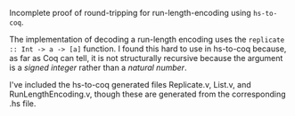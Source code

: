 Incomplete proof of round-tripping for run-length-encoding using `hs-to-coq`.

The implementation of decoding a run-length encoding uses the `replicate :: Int -> a -> [a]` function.
I found this hard to use in hs-to-coq because, as far as Coq can tell, it is not structurally recursive because the argument is a *signed integer* rather than a *natural number*.

I've included the hs-to-coq generated files Replicate.v, List.v, and RunLengthEncoding.v, though these are generated from the corresponding .hs file.
